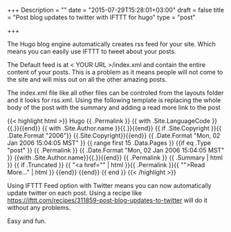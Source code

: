 +++
Description = ""
date = "2015-07-29T15:28:01+03:00"
draft = false
title = "Post blog updates to twitter with IFTTT for hugo"
type = "post"

+++

The Hugo blog engine automatically creates rss feed for your site. 
Which means you can easily use IFTTT to tweet about your posts.
<!--more-->

The Default feed is at < YOUR URL >/index.xml and contain the entire content of your posts. This is a problem as it means people will not come to the site and will miss out on all the other amazing posts.

The index.xml file like all other files can be controled from the layouts folder and it looks for rss.xml. Using the following template is replacing the whole body of the post with the summary and adding a read more link to the post

{{< highlight html >}}
<rss version="2.0" xmlns:atom="http://www.w3.org/2005/Atom">
  <channel>
      <title>{{ .Site.Title }}</title>
      <generator uri="https://hugo.spf13.com">Hugo</generator>
    <link>{{ .Permalink }}</link>
    {{ with .Site.LanguageCode }}<language>{{.}}</language>{{end}}
    {{ with .Site.Author.name }}<author>{{.}}</author>{{end}}
    {{ if .Site.Copyright }}<copyright>{{ .Date.Format "2006"}} {{.Site.Copyright}}</copyright>{{end}}
    <updated>{{ .Date.Format "Mon, 02 Jan 2006 15:04:05 MST" }}</updated>
    {{ range first 15 .Data.Pages }}
    {{if eq .Type "post" }}
    <item>
      <title>{{ .Title }}</title>
      <link>{{ .Permalink }}</link>
      <pubDate>{{ .Date.Format "Mon, 02 Jan 2006 15:04:05 MST" }}</pubDate>
      {{with .Site.Author.name}}<author>{{.}}</author>{{end}}
      <guid>{{ .Permalink }}</guid>
      <description>{{ .Summary | html }}
      {{ if .Truncated }}
      {{ "<a href=\"" | html }}{{ .Permalink }}{{ "\">Read More…</a>" | html }}
      {{end}}
      </description>
    </item>
    {{end}}
    {{ end }}
  </channel>
</rss>
{{< /highlight >}}

Using IFTTT Feed option with Twitter means you can now automatically update twitter on each post.
Using a recipe like https://ifttt.com/recipes/311859-post-blog-updates-to-twitter will do it without any problems.

Easy and fun.
